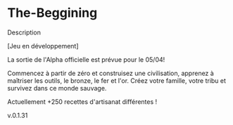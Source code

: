 # The-Beggining

Description

[Jeu en développement]

La sortie de l'Alpha officielle est prévue pour le 05/04!

Commencez à partir de zéro et construisez une civilisation, apprenez à maîtriser les outils, le bronze, le fer et l'or. Créez votre famille, votre tribu et survivez dans ce monde sauvage.

Actuellement +250 recettes d'artisanat différentes !

v.0.1.31